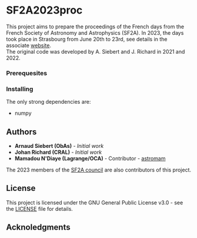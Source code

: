 # SF2A2023procThis project aims to prepare the proceedings of the French days from the French Society of Astronomy and Astrophysics (SF2A). In 2023, the days took place in Strasbourg from June 20th to 23rd, see details in the associate [website](https://journees.sf2a.eu/en/home/).  The original code was developed by A. Siebert and J. Richard in 2021 and 2022. ### Prerequesites### InstallingThe only strong dependencies are:- numpy## Authors* **Arnaud Siebert (ObAs)** - *Initial work** **Johan Richard (CRAL)** - *Initial work** **Mamadou N'Diaye (Lagrange/OCA)** - Contributor - [astromam](https://github.com/astromam) The 2023 members of the [SF2A council](https://sf2a.eu/website2023/#qui) are also contributors of this project. ## LicenseThis project is licensed under the GNU General Public License v3.0 - see the [LICENSE](LICENSE) file for details.## Acknoledgments